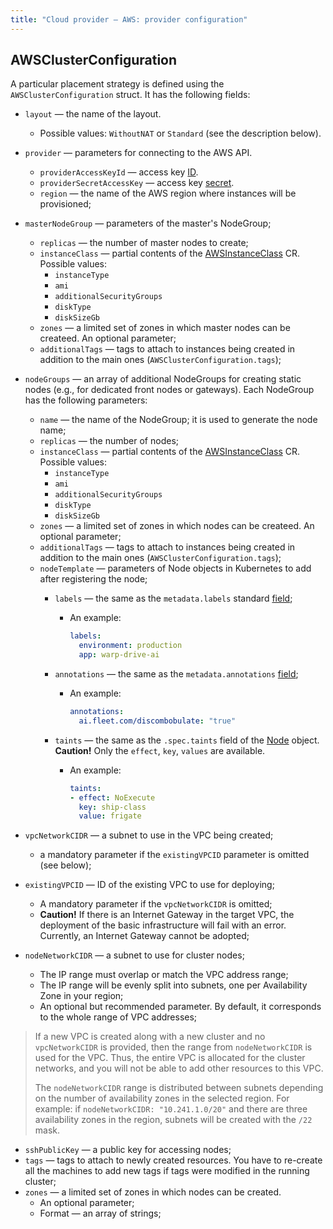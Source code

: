 ```yaml
---
title: "Cloud provider — AWS: provider configuration"
---
```


## AWSClusterConfiguration
A particular placement strategy is defined using the `AWSClusterConfiguration` struct. It has the following fields:
* `layout` — the name of the layout.
  * Possible values: `WithoutNAT` or `Standard` (see the description below).
* `provider` — parameters for connecting to the AWS API.
  * `providerAccessKeyId` — access key [ID](https://docs.aws.amazon.com/general/latest/gr/aws-sec-cred-types.html#access-keys-and-secret-access-keys).
  * `providerSecretAccessKey` — access key [secret](https://docs.aws.amazon.com/general/latest/gr/aws-sec-cred-types.html#access-keys-and-secret-access-keys).
  * `region` — the name of the AWS region where instances will be provisioned;
* `masterNodeGroup` — parameters of the master's NodeGroup;
  * `replicas` — the number of master nodes to create;
  * `instanceClass` — partial contents of the [AWSInstanceClass](cr.html#awsinstanceclass) CR. Possible values:
    * `instanceType`
    * `ami`
    * `additionalSecurityGroups`
    * `diskType`
    * `diskSizeGb`
  * `zones` — a limited set of zones in which master nodes can be createed. An optional parameter;
  * `additionalTags` — tags to attach to instances being created in addition to the main ones (`AWSClusterConfiguration.tags`);
* `nodeGroups` — an array of additional NodeGroups for creating static nodes (e.g., for dedicated front nodes or gateways). Each NodeGroup has the following parameters:
  * `name` — the name of the NodeGroup; it is used to generate the node name;
  * `replicas` — the number of nodes;
  * `instanceClass` — partial contents of the [AWSInstanceClass](cr.html#awsinstanceclass) CR. Possible values:
    * `instanceType`
    * `ami`
    * `additionalSecurityGroups`
    * `diskType`
    * `diskSizeGb`
  * `zones` — a limited set of zones in which nodes can be createed. An optional parameter;
  * `additionalTags` — tags to attach to instances being created in addition to the main ones (`AWSClusterConfiguration.tags`);
  * `nodeTemplate` — parameters of Node objects in Kubernetes to add after registering the node;
    * `labels` — the same as the `metadata.labels` standard [field](https://kubernetes.io/docs/reference/generated/kubernetes-api/v1.20/#objectmeta-v1-meta);
      * An example:

        ```yaml
        labels:
          environment: production
          app: warp-drive-ai
        ```

    * `annotations` — the same as the `metadata.annotations` [field](https://kubernetes.io/docs/reference/generated/kubernetes-api/v1.20/#objectmeta-v1-meta);
      * An example:

        ```yaml
        annotations:
          ai.fleet.com/discombobulate: "true"
        ```

    * `taints` — the same as the `.spec.taints` field of the [Node](https://kubernetes.io/docs/reference/generated/kubernetes-api/v1.20/#taint-v1-core) object. **Caution!** Only the `effect`, `key`, `values` are available.
      * An example:

        ```yaml
        taints:
        - effect: NoExecute
          key: ship-class
          value: frigate
        ```

* `vpcNetworkCIDR` — a subnet to use in the VPC being created;
  * a mandatory parameter if the `existingVPCID` parameter is omitted (see below);
* `existingVPCID` — ID of the existing VPC to use for deploying;
  * A mandatory parameter if the `vpcNetworkCIDR` is omitted;
  * **Caution!** If there is an Internet Gateway in the target VPC, the deployment of the basic infrastructure will fail with an error. Currently, an Internet Gateway cannot be adopted;
* `nodeNetworkCIDR` — a subnet to use for cluster nodes;
  * The IP range must overlap or match the VPC address range;
  * The IP range will be evenly split into subnets, one per Availability Zone in your region;
  * An optional but recommended parameter. By default, it corresponds to the whole range of VPC addresses;
> If a new VPC is created along with a new cluster and no `vpcNetworkCIDR` is provided, then the range from  `nodeNetworkCIDR` is used for the VPC.
> Thus, the entire VPC is allocated for the cluster networks, and you will not be able to add other resources to this VPC.
>
> The `nodeNetworkCIDR` range is distributed between subnets depending on the number of availability zones in the selected region. For example:
> if `nodeNetworkCIDR: "10.241.1.0/20"` and there are three availability zones in the region, subnets will be created with the `/22` mask.
* `sshPublicKey` — a public key for accessing nodes;
* `tags` — tags to attach to newly created resources. You have to re-create all the machines to add new tags if tags were modified in the running cluster;
* `zones` — a limited set of zones in which nodes can be created.
  * An optional parameter;
  * Format — an array of strings;
